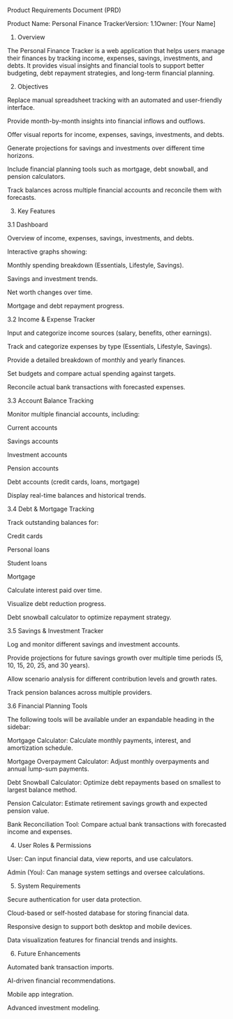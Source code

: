 Product Requirements Document (PRD)

Product Name: Personal Finance TrackerVersion: 1.1Owner: [Your Name]

1. Overview

The Personal Finance Tracker is a web application that helps users manage their finances by tracking income, expenses, savings, investments, and debts. It provides visual insights and financial tools to support better budgeting, debt repayment strategies, and long-term financial planning.

2. Objectives

Replace manual spreadsheet tracking with an automated and user-friendly interface.

Provide month-by-month insights into financial inflows and outflows.

Offer visual reports for income, expenses, savings, investments, and debts.

Generate projections for savings and investments over different time horizons.

Include financial planning tools such as mortgage, debt snowball, and pension calculators.

Track balances across multiple financial accounts and reconcile them with forecasts.

3. Key Features

3.1 Dashboard

Overview of income, expenses, savings, investments, and debts.

Interactive graphs showing:

Monthly spending breakdown (Essentials, Lifestyle, Savings).

Savings and investment trends.

Net worth changes over time.

Mortgage and debt repayment progress.

3.2 Income & Expense Tracker

Input and categorize income sources (salary, benefits, other earnings).

Track and categorize expenses by type (Essentials, Lifestyle, Savings).

Provide a detailed breakdown of monthly and yearly finances.

Set budgets and compare actual spending against targets.

Reconcile actual bank transactions with forecasted expenses.

3.3 Account Balance Tracking

Monitor multiple financial accounts, including:

Current accounts

Savings accounts

Investment accounts

Pension accounts

Debt accounts (credit cards, loans, mortgage)

Display real-time balances and historical trends.

3.4 Debt & Mortgage Tracking

Track outstanding balances for:

Credit cards

Personal loans

Student loans

Mortgage

Calculate interest paid over time.

Visualize debt reduction progress.

Debt snowball calculator to optimize repayment strategy.

3.5 Savings & Investment Tracker

Log and monitor different savings and investment accounts.

Provide projections for future savings growth over multiple time periods (5, 10, 15, 20, 25, and 30 years).

Allow scenario analysis for different contribution levels and growth rates.

Track pension balances across multiple providers.

3.6 Financial Planning Tools

The following tools will be available under an expandable heading in the sidebar:

Mortgage Calculator: Calculate monthly payments, interest, and amortization schedule.

Mortgage Overpayment Calculator: Adjust monthly overpayments and annual lump-sum payments.

Debt Snowball Calculator: Optimize debt repayments based on smallest to largest balance method.

Pension Calculator: Estimate retirement savings growth and expected pension value.

Bank Reconciliation Tool: Compare actual bank transactions with forecasted income and expenses.

4. User Roles & Permissions

User: Can input financial data, view reports, and use calculators.

Admin (You): Can manage system settings and oversee calculations.

5. System Requirements

Secure authentication for user data protection.

Cloud-based or self-hosted database for storing financial data.

Responsive design to support both desktop and mobile devices.

Data visualization features for financial trends and insights.

6. Future Enhancements

Automated bank transaction imports.

AI-driven financial recommendations.

Mobile app integration.

Advanced investment modeling.

